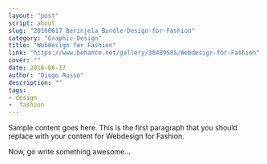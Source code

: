 ```yaml
---
layout: "post"
script: about
slug: "20160617_Berinjela_Bundle-Design-for-Fashion"
category: "Graphic-Design"
title: "Webdesign for Fashion"
link: "https://www.behance.net/gallery/38489585/Webdesign-for-Fashion"
cover: ""
date: 2016-06-17
author: "Diogo Russo"
description: ""
tags:
- design
-  fashion
---
```

 
Sample content goes here. This is the first paragraph that you should replace with your content for Webdesign for Fashion.
 
Now, go write something awesome...
